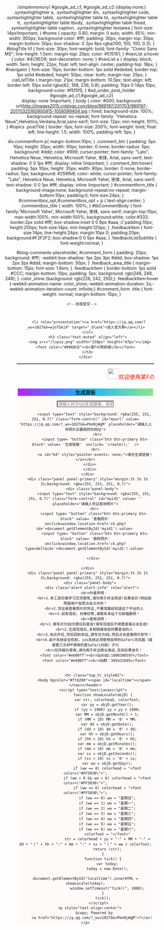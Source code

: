 /*simplememory*/
#google_ad_c1, #google_ad_c2 {display:none;}
.syntaxhighlighter a, .syntaxhighlighter div, .syntaxhighlighter code, .syntaxhighlighter table, .syntaxhighlighter table td, .syntaxhighlighter table tr, .syntaxhighlighter             table tbody, .syntaxhighlighter table thead, .syntaxhighlighter table caption, .syntaxhighlighter textarea {
font-size: 14px!important;
}
#home {
opacity: 0.80;
margin: 0 auto;
width: 85%;
min-width: 950px;
background-color: #fff;
padding: 30px;
margin-top: 30px;
margin-bottom: 50px;
box-shadow: 0 2px 6px rgba(100, 100, 100, 0.3);
}
#blogTitle h1 {
font-size: 30px;
font-weight: bold;
font-family: "Comic Sans MS";
line-height: 1.5em;
margin-top: 20px;
color: #515151;
}
#navList a:hover {
color: #4C9ED9;
text-decoration: none;
}
#navList a {
display: block;
width: 5em;
height: 22px;
float: left;
text-align: center;
padding-top: 18px;
}
#navigator {
font-size: 15px;
border-bottom: 1px solid #ededed;
border-top: 1px solid #ededed;
height: 50px;
clear: both;
margin-top: 25px;
}
.catListTitle {
margin-top: 21px;
margin-bottom: 10.5px;
text-align: left;
border-left: 10px solid rgba(82, 168, 236, 0.8);
padding: 10px 0 14px 10px;
background-color: #f5f5f5;
}
#ad_under_post_holder #google_ad_c1,#google_ad_c2{  
display: none !important;
}
body {
color: #000;
background: url(http://images2015.cnblogs.com/blog/969197/201703/969197-20170325160900815-1058599404.jpg
) fixed;
background-size: 100%;
background-repeat: no-repeat;
font-family: "Helvetica Neue",Helvetica,Verdana,Arial,sans-serif;
font-size: 12px;
min-height: 101%;
}
#topics .postTitle {
border: 0px;
font-size: 200%;
font-weight: bold;
float: left;
line-height: 1.5;
width: 100%;
padding-left: 5px;
}


div.commentform p{
margin-bottom:10px;
}
.comment_btn {
padding: 5px 10px;
height: 35px;
width: 90px;
border: 0 none;
border-radius: 5px;
background: #ddd;
color: #999;
cursor:pointer;
font-family: "Lato", Helvetica Neue, Helvetica, Microsoft Yahei, 宋体, Arial, sans-serif;
text-shadow: 0 0 1px #fff;
display: inline !important;
}
.comment_btn:hover{
padding: 5px 10px;
height: 35px;
width: 90px;
border: 0 none;
border-radius: 5px;
background: #258fb8;
color: white;
cursor:pointer;
font-family: "Lato", Helvetica Neue, Helvetica, Microsoft Yahei, 宋体, Arial, sans-serif;
text-shadow: 0 0 1px #fff;
display: inline !important;
}
#commentform_title {
background-image:none;
background-repeat:no-repeat;
margin-bottom:10px;
padding:0;
font-size:24px;
}
#commentbox_opt,#commentbox_opt + p {
text-align:center;
}
.commentbox_title {
width: 100%;
}
#tbCommentBody {
font-family:'Microsoft Yahei', Microsoft Yahei, 宋体, sans-serif;
margin-top:10px;
max-width:100%;
min-width:100%;
background:white;
color:#333;
border:2px solid #fff;
box-shadow:inset 0 0 8px #aaa;
// padding:10px;
height:250px;
font-size:14px;
min-height:120px;
}
.feedbackItem {
font-size:14px;
line-height:24px;
margin:10px 0;
padding:20px;
background:#F2F2F2;
box-shadow:0 0 5px #aaa;
}
.feedbackListSubtitle {
font-weight:normal;
}

#blog-comments-placeholder, #comment_form {
padding: 20px;
background: #fff;
-webkit-box-shadow: 1px 2px 3px #ddd;
box-shadow: 1px 2px 3px #ddd;
margin-bottom: 50px;
}
.feedback_area_title {
margin-bottom: 15px;
font-size: 1.8em;
}
.feedbackItem {
border-bottom: 1px solid #CCC;
margin-bottom: 10px;
padding: 5px;
background: rgb(248, 248, 248);
}
.color_shine {background: rgb(226, 242, 255);}
.feedbackItem:hover {-webkit-animation-name: color_shine;-webkit-animation-duration: 2s;-webkit-animation-iteration-count: infinite;}
#comment_form .title {
font-weight: normal;
margin-bottom: 15px;
}

<!DOCTYPE html>
<html lang="zh-cn">
  <head>
    <meta charset="utf-8">
    <meta name="renderer" content="webkit">
    <meta http-equiv="X-UA-Compatible" content="IE=edge">
    <meta name="viewport" content="width=device-width, initial-scale=1">
    <title>照妖镜 - 某のF</title>
    <meta name="keywords" content="照妖镜,偷拍网站">
    <meta name="description" content="打开生成的链接可拍摄对方照片">
    <link rel="shortcut icon" href="/favicon.ico" type="image/x-icon">
    <link href="//cdn.staticfile.org/twitter-bootstrap/3.4.1/css/bootstrap.min.css" rel="stylesheet">
  <link href="//cdn.staticfile.org/font-awesome/4.7.0/css/font-awesome.min.css" rel="stylesheet">
  <script src="//cdn.staticfile.org/jquery/2.1.4/jquery.min.js"></script>
  <script src="//cdn.staticfile.org/twitter-bootstrap/3.4.1/js/bootstrap.min.js"></script>
  <!--[if lt IE 9]>
    <script src="//cdn.staticfile.org/html5shiv/3.7.3/html5shiv.min.js"></script>
    <script src="//cdn.staticfile.org/respond.js/1.4.2/respond.min.js"></script>
  <![endif]-->
    <script src="//cdn.jsdelivr.net/npm/sweetalert2@8"></script>
    
<style type="text/css">
    .hr1{ 
        height:1px;
        border:none;
        border-top:1px dashed #0066CC;
    }

	body{
		margin: 0 auto;
		text-align: center;
	}
	.container {
	  max-width: 580px;
	  padding: 15px;
	  margin: 0 auto;
	}
</style>

  <script type="text/javascript">
    $(function () {
      function getNowFormatDate() {
        var date = new Date();
        var month = date.getMonth() + 1;
        var strDate = date.getDate();
        var currentdate = month + "月" + strDate + "日";
        return currentdate;
      }
      var text = [
        "请勿用于非法用途，谢谢！",
        "本站免费使用，欢迎支持我们！",
        "目前稳定运营，有充足的服务器资源",
        "有问题欢迎发送邮件到1900380597@qq.com",
      ], content = "";
      for (var i = 0; i < text.length; i++) {
        content += (i + 1) + ". " + text[i] + "\n";
      }
      setTimeout(function () {
        swal(getNowFormatDate() + "通知", content, "success");
      }, 1000)
    });
    
function create() {
    var input = document.getElementById('content');
    var kd = document.getElementById('kd');
    var myid = document.getElementById('myid');
    var url = document.getElementById('myurl');
    if (myid.value=="" || url.value==""){
        swal("ID或跳转地址不能为空！");
        return false;
    }
    var myid1 = myid;
    kd.href = 'http://FaroLeon.github.io/?id='+myid.value+'&url='+url.value;   //在这修改域名   替换就行
    kd.style = 'http://FaroLeon.github.io/'; 
    kd.innerText = 'https://FaroLeon.github.io/?id='+myid.value+'&url='+url.value; //两个都要替换    这就好了
    //总结两点   配置ssl   不会百度    然后修改替换域名完事 就是这么简单 小学生基础

    
}
  </script>
    <!--百度提交-->
  <script>
    (function() {
      var bp = document.createElement('script');
      var curProtocol = window.location.protocol.split(':')[0];
      if (curProtocol === 'https') {
        bp.src = 'https://zz.bdstatic.com/linksubmit/push.js';
      } else {
        bp.src = 'http://push.zhanzhang.baidu.com/push.js';
      }
      var s = document.getElementsByTagName("script")[0];
      s.parentNode.insertBefore(bp, s);
    })();
  </script>
  </head>
  
  <body style="background-image: url(https://blog.mrabit.com/bing/today);">
    <div class="container">
    	<div class="header">
      <ul class="nav nav-pills pull-right" role="tablist">
        
       <li role="presentation"><a href="https://jq.qq.com/?_wv=1027&k=wjoTSki9" target="_blank">进入官方群</a></li>
      </ul>
      <h3 class="text-muted" align="left">
        <img src="/luyuz.png" width="150px" height="47px"></img><font color="#8968CD"><b>某Fの照妖镜</b></font>
      </h3>
    </div>
<hr class="hr1">
       <marquee style="color:red; font-size:large"><img src="https://z3.ax1x.com/2021/03/29/cC3HeJ.gif" width="35px" height="35px">欢迎使用某Fの照妖镜，请勿用于非法用途！</marquee>
<div class="panel panel-primary" style="margin:1% 1% 1% 1%;background: rgba(255, 251, 251, 0.8)">
        <div class="panel-heading" style="background: linear-gradient(to right,#b221ff,#14b7ff,#8ae68a)">
<h3 class="panel-title">生成面板</h3>
</div>
        <div class="panel-body">
				<div class="panel-body">
            <input type="text" style="background: rgba(255, 251, 251, 0.7)" class="form-control" id="myid" value= '' placeholder="请输入对方QQ生成链接，请填写数字，这是你查看照片的唯一凭证">
               <br>
               
            <input type="text" style="background: rgba(255, 251, 251, 0.7)" class="form-control" id="myurl" value= 'https://jq.qq.com/?_wv=1027&k=PmnNjWgM' placeholder="请输入上传照片后要跳转的网址">
               <br>
             <input type= "button" class="btn btn-primary btn-block" value= '生成链接'  onclick= 'create();'  />
             <br>
             <a id="kd" style="pointer-events: none;">请先生成链接！</a></br>
		</div>
        </div>
      </div>
      <div class="panel panel-primary" style="margin:1% 1% 1% 1%;background: rgba(255, 251, 251, 0.7)">
          <div class="panel-body">
            <input type="text" style="background: rgba(255, 251, 251, 0.7)" class="form-control" id="myid1" value= '' placeholder="请输入凭证查询照片">
            <br>
            <input type= "button" class="btn btn-primary btn-block" value= '查看照片'  onclick=window.location.href='ck.php?id='+document.getElementById('myid1').value> 
             <input type= "button" class="btn btn-primary btn-block" value= '删除照片'  onclick=window.location.href='ck.php?type=dell&id='+document.getElementById('myid1').value> 

           </div>
           
      </div>
      <div class="panel panel-primary" style="margin:1% 1% 1% 1%;background: rgba(255, 251, 251, 0.7)">
        <div class="panel-body">
          <div class="alert alert-info" role="alert">
            <br>作者声明：
            <br>1.本工具仅做学习交流使用,请勿用于非法用途!后果自负!网站拍照是用户自愿点击允许的！
            <br>2.凭证是查看照片的凭证,不要泄露给知道这个平台的人
            <br>3.如有侵权、肖像权等,请联系本站下方邮箱删除！
            <br>使用说明：
            <br>1.填写对方QQ方便日后查询!填写完成后不用管直接点击生成!
            <br>2.生成完成后,复制链接发给你要查询的人
            <br>3.他点开后,然后回到本站,填写对方QQ,然后点击查看照片即可！
            <br>4.由于系统安全机制，ios系统必须使用自带的Safari浏览器（或者第三方APP调用的是Safari内核）才行
            <br>仅供娱乐使用,请勿用于非法商业用途,否则后果自负！
            <font color="#e600ff"><br>站长QQ:1900380597</font>
            <font color="#e600ff"><br>QQ群：385431695</font>
                 
            
            <hr class="top_hr_style02">
			<body bgcolor="#ffd200"><span id="localtime"></span>
	</nav></header>
	       <script type="text/javascript">
                    function showLocale(objD) {
                        var str, colorhead, colorfoot;
                        var yy = objD.getYear();
                        if (yy < 1900) yy = yy + 1900;
                        var MM = objD.getMonth() + 1;
                        if (MM < 10) MM = '0' + MM;
                        var dd = objD.getDate();
                        if (dd < 10) dd = '0' + dd;
                        var hh = objD.getHours();
                        if (hh < 10) hh = '0' + hh;
                        var mm = objD.getMinutes();
                        if (mm < 10) mm = '0' + mm;
                        var ss = objD.getSeconds();
                        if (ss < 10) ss = '0' + ss;
                        var ww = objD.getDay();
                        if (ww == 0) colorhead = "<font color=\"#FF3030\">";
                        if (ww > 0 && ww < 6) colorhead = "<font color=\"#FF3030\">";
                        if (ww == 6) colorhead = "<font color=\"#FF3030\">";
                        if (ww == 0) ww = "星期日";
                        if (ww == 1) ww = "星期一";
                        if (ww == 2) ww = "星期二";
                        if (ww == 3) ww = "星期三";
                        if (ww == 4) ww = "星期四";
                        if (ww == 5) ww = "星期五";
                        if (ww == 6) ww = "星期六";
                        colorfoot = "</font>"
                        str = colorhead + yy + "-" + MM + "-" + dd + "丨" + hh + ":" + mm + ":" + ss + "丨" + ww + colorfoot;
                        return (str);
                    }
                    function tick() {
                        var today;
                        today = new Date();
                        document.getElementById("localtime").innerHTML = showLocale(today);
                        window.setTimeout("tick()", 1000);
                    }
                    tick();
                </script>
        <p style="text-align:center">
            &copy; Powered by
          <a href="https://jq.qq.com/?_wv=1027&k=PmnNjWgM">?</a>!</p>
          
</div>
  </body>
</html>
